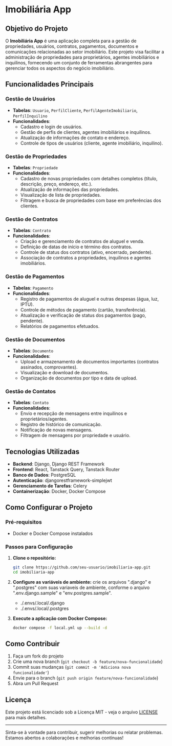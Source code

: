 # Imobiliária App

## Objetivo do Projeto

O **Imobiliária App** é uma aplicação completa para a gestão de propriedades, usuários, contratos, pagamentos, documentos e comunicações relacionadas ao setor imobiliário. Este projeto visa facilitar a administração de propriedades para proprietários, agentes imobiliários e inquilinos, fornecendo um conjunto de ferramentas abrangentes para gerenciar todos os aspectos do negócio imobiliário.

## Funcionalidades Principais

### Gestão de Usuários
- **Tabelas**: `Usuario`, `PerfilCliente`, `PerfilAgenteImobiliario`, `PerfilInquilino`
- **Funcionalidades**:
  - Cadastro e login de usuários.
  - Gestão de perfis de clientes, agentes imobiliários e inquilinos.
  - Atualização de informações de contato e endereço.
  - Controle de tipos de usuários (cliente, agente imobiliário, inquilino).

### Gestão de Propriedades
- **Tabelas**: `Propriedade`
- **Funcionalidades**:
  - Cadastro de novas propriedades com detalhes completos (título, descrição, preço, endereço, etc.).
  - Atualização de informações das propriedades.
  - Visualização de lista de propriedades.
  - Filtragem e busca de propriedades com base em preferências dos clientes.

### Gestão de Contratos
- **Tabelas**: `Contrato`
- **Funcionalidades**:
  - Criação e gerenciamento de contratos de aluguel e venda.
  - Definição de datas de início e término dos contratos.
  - Controle de status dos contratos (ativo, encerrado, pendente).
  - Associação de contratos a propriedades, inquilinos e agentes imobiliários.

### Gestão de Pagamentos
- **Tabelas**: `Pagamento`
- **Funcionalidades**:
  - Registro de pagamentos de aluguel e outras despesas (água, luz, IPTU).
  - Controle de métodos de pagamento (cartão, transferência).
  - Atualização e verificação de status dos pagamentos (pago, pendente).
  - Relatórios de pagamentos efetuados.

### Gestão de Documentos
- **Tabelas**: `Documento`
- **Funcionalidades**:
  - Upload e armazenamento de documentos importantes (contratos assinados, comprovantes).
  - Visualização e download de documentos.
  - Organização de documentos por tipo e data de upload.

### Gestão de Contatos
- **Tabelas**: `Contato`
- **Funcionalidades**:
  - Envio e recepção de mensagens entre inquilinos e proprietários/agentes.
  - Registro de histórico de comunicação.
  - Notificação de novas mensagens.
  - Filtragem de mensagens por propriedade e usuário.

## Tecnologias Utilizadas

- **Backend**: Django, Django REST Framework
- **Frontend**: React, Tanstack Query, Tanstack Router
- **Banco de Dados**: PostgreSQL
- **Autenticação**: djangorestframework-simplejwt
- **Gerenciamento de Tarefas**: Celery
- **Containerização**: Docker, Docker Compose

## Como Configurar o Projeto

### Pré-requisitos
- Docker e Docker Compose instalados

### Passos para Configuração

1. **Clone o repositório:**
   ```bash
   git clone https://github.com/seu-usuario/imobiliaria-app.git
   cd imobiliaria-app
   ```

2. **Configure as variáveis de ambiente:**
   crie os arquivos ".django" e ".postgres" com suas variaveis de ambiente, conforme o arquivo ".env.django.sample" e "env.postgres.sample".
      - ./.envs/.local/.django
      - ./.envs/.local/.postgres

3. **Execute a aplicação com Docker Compose:**
   ```bash
   docker compose -f local.yml up --build -d
   ```

## Como Contribuir

1. Faça um fork do projeto
2. Crie uma nova branch (`git checkout -b feature/nova-funcionalidade`)
3. Commit suas mudanças (`git commit -m 'Adiciona nova funcionalidade'`)
4. Envie para o branch (`git push origin feature/nova-funcionalidade`)
5. Abra um Pull Request

## Licença

Este projeto está licenciado sob a Licença MIT - veja o arquivo [LICENSE](LICENSE) para mais detalhes.

---

Sinta-se à vontade para contribuir, sugerir melhorias ou relatar problemas. Estamos abertos a colaborações e melhorias contínuas!
